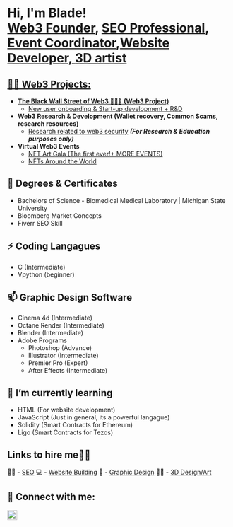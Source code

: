 <h1>Hi, I'm Blade! <br/><a href="https://afrocryptopunks.com/">Web3 Founder</a>, <a href="https://www.fiverr.com/bladebrown3/create-an-seo-to-help-grow-your-business-and-rank-on-google">SEO Professional</a>, <a href="https://twitter.com/i/events/1538206965280784386">Event Coordinator</a>,<a href="https://www.fiverr.com/s2/2ff96f6936">Website Developer, <a href="https://www.fiverr.com/bladebrown3/turn-your-physical-product-into-a-3d-model-and-nft">3D artist</h1>

<h2>👨‍💻 Web3 Projects:</h2>

- <b>The Black Wall Street of Web3 ✊🏽👑 (Web3 Project)</b>
  - [New user onboarding & Start-up development + R&D](https://afrocryptopunks.com/)
- <b> Web3 Research & Development (Wallet recovery, Common Scams, research resources)</b>
  - [Research related to web3 security](https://afrocryptopunks.com/research-development/) <b><i>(For Research & Education purposes only)</b></i>
- <b> Virtual Web3 Events</b>
  - [NFT Art Gala (The first ever!+ MORE EVENTS)](https://twitter.com/AfroCryptoPunk/status/1538210670327517186?s=20&t=H0RJtSKCbKhHbLJyiY3HGw)
  - [NFTs Around the World ](https://twitter.com/Sam_Blade_/status/1438849224741904390?s=20&t=4gLz5NjoZ9VXk8emEEhuFg)
 
 <h2> 📃 Degrees & Certificates</h2>
 
 - Bachelors of Science - Biomedical Medical Laboratory | Michigan State University 
 - Bloomberg Market Concepts
 - Fiverr SEO Skill 
 
 <h2>⚡ Coding Langagues</h2>
 
  - C (Intermediate)
  - Vpython (beginner)
 
  <h2>📫 Graphic Design Software</h2>
  
  - Cinema 4d (Intermediate)
  - Octane Render (Intermediate)
  - Blender (Intermediate)
  - Adobe Programs
    - Photoshop (Advance)
    - Illustrator (Intermediate)
    - Premier Pro (Expert)
    - After Effects (Intermediate)
  
 <h2>🌱 I’m currently learning</h2>
 
 - HTML (For website development)
 - JavaScript (Just in general, its a powerful langague)
 - Solidity (Smart Contracts for Ethereum)
 - Ligo (Smart Contracts for Tezos)
 
  <h2>Links to hire me👨‍💻</h2>
  
  👨‍💻  - [SEO](https://www.fiverr.com/bladebrown3/create-an-seo-to-help-grow-your-business-and-rank-on-google)
  💻  - [Website Building](https://www.fiverr.com/s2/2ff96f6936)
  🎨 - [Graphic Design](https://www.fiverr.com/bladebrown3/professionally-create-a-flyer-or-customize-logo)
  👨‍🎨  - [3D Design/Art](https://www.fiverr.com/bladebrown3/turn-your-physical-product-into-a-3d-model-and-nft)
  
<h2> 🤳 Connect with me:</h2>

[<img align="left" alt="Sam Blade | Twitter" width="22px" src="https://cdn.jsdelivr.net/npm/simple-icons@v3/icons/twitter.svg" />][twitter]

[twitter]: https://twitter.com/Sam_Blade_
 
<!--
**Sam-Blade/Sam-Blade** is a ✨ _special_ ✨ repository because its `README.md` (this file) appears on your GitHub profile.

Here are some ideas to get you started:

- 🔭 I’m currently working on 
- 🌱 I’m currently learning ...
- 👯 I’m looking to collaborate on ...
- 🤔 I’m looking for help with ...
- 💬 Ask me about ...
- 📫 How to reach me: ...
- 😄 Pronouns: ...
- ⚡ Fun fact: ...
-->

